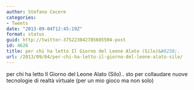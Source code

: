 ```yaml
---
author: Stefano Cecere
categories:
- Tweets
date: "2013-09-04T12:45:19Z"
format: status
guid: http://twitter-375223042785685504-post
id: 4626
title: per chi ha letto Il Giorno del Leone Alato (Silo)&#8230;.
url: /2013/09/04/per-chi-ha-letto-il-giorno-del-leone-alato-silo/
---
```


per chi ha letto Il Giorno del Leone Alato (Silo).. sto per collaudare nuove tecnologie di realtà virtuale (per un mio gioco ma non solo)